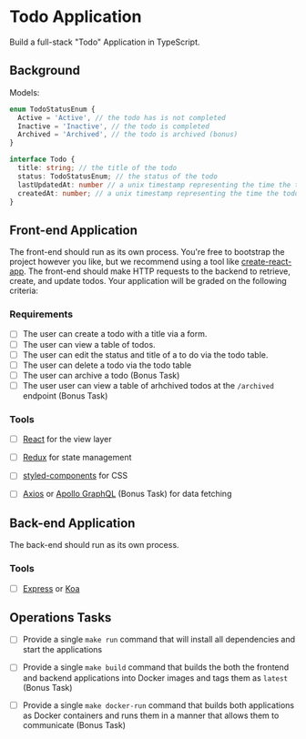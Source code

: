 # Todo Application
Build a full-stack "Todo" Application in TypeScript. 

## Background


Models:
```.ts
enum TodoStatusEnum {
  Active = 'Active', // the todo has is not completed
  Inactive = 'Inactive', // the todo is completed
  Archived = 'Archived', // the todo is archived (bonus)
}

interface Todo {
  title: string; // the title of the todo
  status: TodoStatusEnum; // the status of the todo
  lastUpdatedAt: number // a unix timestamp representing the time the todo was last updated
  createdAt: number; // a unix timestamp representing the time the todo was created
}
```

## Front-end Application
The front-end should run as its own process. You're free to bootstrap the project however you like, but we recommend using a tool like [create-react-app](https://github.com/facebook/create-react-app). The front-end should make HTTP requests to the backend to retrieve, create, and update todos. Your application will be graded on the following criteria:

### Requirements
- [ ] The user can create a todo with a title via a form.
- [ ] The user can view a table of todos.
- [ ] The user can edit the status and title of a to do via the todo table.
- [ ] The user can delete a todo via the todo table
- [ ] The user can archive a todo (Bonus Task)
- [ ] The user user can view a table of arhchived todos at the `/archived` endpoint (Bonus Task)

### Tools
- [ ] [React](https://github.com/facebook/react) for the view layer
- [ ] [Redux](https://github.com/reduxjs/redux.git) for state management
- [ ] [styled-components](https://github.com/styled-components/styled-components) for CSS
- [ ] [Axios](https://github.com/axios/axios) or [Apollo GraphQL](https://github.com/apollographql/apollo-client) (Bonus Task) for data fetching 


## Back-end Application
The back-end should run as its own process.

### Tools
- [ ] [Express](https://github.com/expressjs/express) or [Koa](https://github.com/koajs/koa)


## Operations Tasks
- [ ] Provide a single `make run` command that will install all dependencies and start the applications
- [ ] Provide a single `make build` command that builds the both the frontend and backend applications into Docker images and tags them as `latest` (Bonus Task)
- [ ] Provide a single `make docker-run` command that builds both applications as Docker containers and runs them in a manner that allows them to communicate (Bonus Task)

